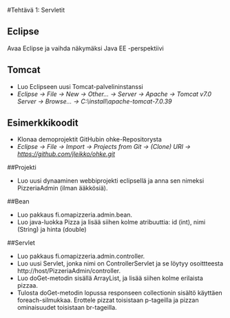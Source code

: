 #Tehtävä 1: Servletit

## Eclipse

Avaa Eclipse ja vaihda näkymäksi Java EE -perspektiivi

## Tomcat

* Luo Eclipseen uusi Tomcat-palvelininstanssi
* *Eclipse -> File -> New -> Other... -> Server -> Apache -> Tomcat v7.0 Server -> Browse... -> C:\install\apache-tomcat-7.0.39*

## Esimerkkikoodit

* Klonaa demoprojektit GitHubin ohke-Repositorysta
* *Eclipse -> File -> Import -> Projects from Git -> (Clone) URI -> https://github.com/jleikko/ohke.git*

##Projekti

* Luo uusi dynaaminen webbiprojekti eclipsellä ja anna sen nimeksi PizzeriaAdmin (ilman ääkkösiä).

##Bean

* Luo pakkaus fi.omapizzeria.admin.bean.
* Luo java-luokka Pizza ja lisää siihen kolme atribuuttia: id (int), nimi (String) ja hinta (double)

##Servlet

* Luo pakkaus fi.omapizzeria.admin.controller.
* Luo uusi Servlet, jonka nimi on ControllerServlet ja se löytyy osoittteesta http://host/PizzeriaAdmin/controller.
* Luo doGet-metodin sisällä ArrayList, ja lisää siihen kolme erilaista pizzaa.
* Tulosta doGet-metodin lopussa responseen collectionin sisältö käyttäen foreach-silmukkaa. Erottele pizzat toisistaan p-tageilla ja pizzan ominaisuudet toisistaan br-tageilla.


